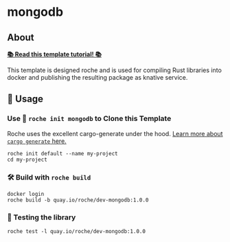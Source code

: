 # mongodb

## About

[**📚 Read this template tutorial! 📚**](https://roche-rs.org/tutorials/project.html)

This template is designed roche and is used for compiling Rust libraries into docker and 
publishing the resulting package as knative service.

## 🚴 Usage

### Use 🐑 `roche init mongodb` to Clone this Template

Roche uses the excellent cargo-generate under the hood.
[Learn more about `cargo generate` here.](https://github.com/ashleygwilliams/cargo-generate)

```
roche init default --name my-project
cd my-project
```

### 🛠️ Build with `roche build`

```
docker login
roche build -b quay.io/roche/dev-mongodb:1.0.0
```

### 🔬 Testing the library

```
roche test -l quay.io/roche/dev-mongodb:1.0.0
```

